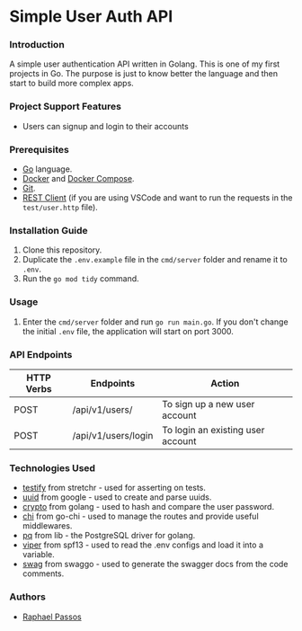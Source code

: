 # Simple User Auth API

### Introduction
A simple user authentication API written in Golang. This is one of my first projects in Go. The purpose is just to know better the language and then start to build more complex apps.

### Project Support Features
* Users can signup and login to their accounts

### Prerequisites

* [Go](https://go.dev/) language.
* [Docker](https://docs.docker.com/) and [Docker Compose](https://docs.docker.com/compose/).
* [Git](https://git-scm.com/).
* [REST Client](https://marketplace.visualstudio.com/items?itemName=humao.rest-client) (if you are using VSCode and want to run the requests in the `test/user.http` file).

### Installation Guide
1. Clone this repository.
2. Duplicate the `.env.example` file in the `cmd/server` folder and rename it to `.env`.
3. Run the `go mod tidy` command.


### Usage

1. Enter the `cmd/server` folder and run `go run main.go`. If you don't change the initial `.env` file, the application will start on port 3000.

### API Endpoints
| HTTP Verbs | Endpoints | Action |
| --- | --- | --- |
| POST | /api/v1/users/ | To sign up a new user account |
| POST | /api/v1/users/login | To login an existing user account |

### Technologies Used

* [testify](github.com/stretchr/testify) from stretchr - used for asserting on tests.
* [uuid](github.com/google/uuid) from google - used to create and parse uuids.
* [crypto](golang.org/x/crypto) from golang - used to hash and compare the user password.
* [chi](github.com/go-chi/chi) from go-chi - used to manage the routes and provide useful middlewares.
* [pq](github.com/lib/pq) from lib - the PostgreSQL driver for golang.
* [viper](github.com/spf13/viper) from spf13 - used to read the .env configs and load it into a variable.
* [swag](github.com/swaggo/swag) from swaggo - used to generate the swagger docs from the code comments.

### Authors
* [Raphael Passos](https://github.com/raphael251)

